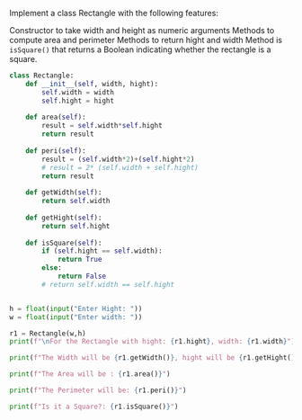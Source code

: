 Implement a class Rectangle with the following features:

Constructor to take width and height as numeric arguments
Methods to compute area and perimeter
Methods to return hight and width
Method is `isSquare()` that returns a Boolean indicating whether the rectangle is a square.

```python
class Rectangle:
	def __init__(self, width, hight):
		self.width = width
		self.hight = hight
		
	def area(self):
		result = self.width*self.hight
		return result
		
	def peri(self):
		result = (self.width*2)+(self.hight*2)
        # result = 2* (self.width + self.hight)
		return result
		
	def getWidth(self):
		return self.width
	
	def getHight(self):
		return self.hight
	
	def isSquare(self):
		if (self.hight == self.width):
			return True
		else:
			return False
        # return self.width == self.hight


h = float(input("Enter Hight: "))
w = float(input("Enter width: "))

r1 = Rectangle(w,h)
print(f"\nFor the Rectangle with hight: {r1.hight}, width: {r1.width}")

print(f"The Width will be {r1.getWidth()}, hight will be {r1.getHight()}")

print(f"The Area will be : {r1.area()}")

print(f"The Perimeter will be: {r1.peri()}")

print(f"Is it a Square?: {r1.isSquare()}")
```

